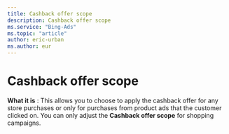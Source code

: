 ```yaml
---
title: Cashback offer scope
description: Cashback offer scope
ms.service: "Bing-Ads"
ms.topic: "article"
author: eric-urban
ms.author: eur
---
```


# Cashback offer scope

**What it is** : This allows you to choose to apply the cashback offer for any store purchases or only for purchases from product ads that the customer clicked on. You can only adjust the **Cashback offer scope** for shopping campaigns.


